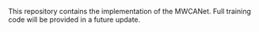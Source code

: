 This repository contains the implementation of the MWCANet. Full training code will be provided in a future update.
